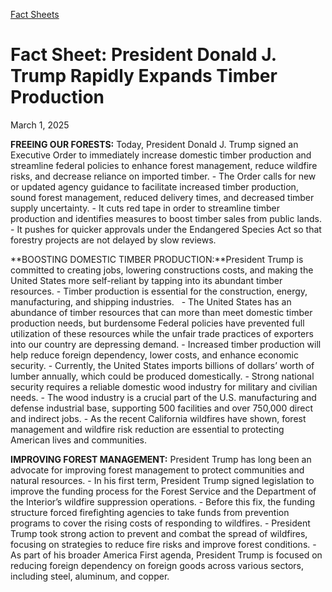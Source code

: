 [Fact Sheets](https://www.whitehouse.gov/fact-sheets/)

# 					Fact Sheet: President Donald J. Trump Rapidly Expands Timber Production				

March 1, 2025

**FREEING OUR FORESTS:** Today, President Donald J. Trump signed an Executive Order to immediately increase domestic timber production and streamline federal policies to enhance forest management, reduce wildfire risks, and decrease reliance on imported timber.
    - The Order calls for new or updated agency guidance to facilitate increased timber production, sound forest management, reduced delivery times, and decreased timber supply uncertainty.
    - It cuts red tape in order to streamline timber production and identifies measures to boost timber sales from public lands.
    - It pushes for quicker approvals under the Endangered Species Act so that forestry projects are not delayed by slow reviews.

**BOOSTING DOMESTIC TIMBER PRODUCTION:**President Trump is committed to creating jobs, lowering constructions costs, and making the United States more self-reliant by tapping into its abundant timber resources.
    - Timber production is essential for the construction, energy, manufacturing, and shipping industries.  
    - The United States has an abundance of timber resources that can more than meet domestic timber production needs, but burdensome Federal policies have prevented full utilization of these resources while the unfair trade practices of exporters into our country are depressing demand.
    - Increased timber production will help reduce foreign dependency, lower costs, and enhance economic security.       - Currently, the United States imports billions of dollars’ worth of lumber annually, which could be produced domestically. 
    - Strong national security requires a reliable domestic wood industry for military and civilian needs.
    - The wood industry is a crucial part of the U.S. manufacturing and defense industrial base, supporting 500 facilities and over 750,000 direct and indirect jobs.
    - As the recent California wildfires have shown, forest management and wildfire risk reduction are essential to protecting American lives and communities.

**IMPROVING FOREST MANAGEMENT:** President Trump has long been an advocate for improving forest management to protect communities and natural resources.
    - In his first term, President Trump signed legislation to improve the funding process for the Forest Service and the Department of the Interior’s wildfire suppression operations.       - Before this fix, the funding structure forced firefighting agencies to take funds from prevention programs to cover the rising costs of responding to wildfires. 
    - President Trump took strong action to prevent and combat the spread of wildfires, focusing on strategies to reduce fire risks and improve forest conditions.
    - As part of his broader America First agenda, President Trump is focused on reducing foreign dependency on foreign goods across various sectors, including steel, aluminum, and copper.
